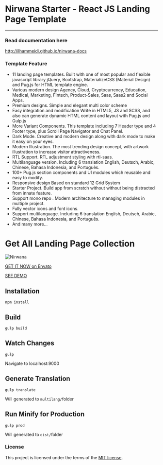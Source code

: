 # Nirwana Starter - React JS Landing Page Template
----------

### Read documentation here
http://ilhammeidi.github.io/nirwana-docs

### Template Feature
- 11 landing page templates. Built with one of most popular and flexible javascript library jQuery, Bootstrap, MaterializeCSS (Material Design) and Pug.js for HTML template engine.
- Various modern design Agency, Cloud, Cryptocurrency, Education, Medical, Marketing, Fintech, Product-Sales, Saas, Saas2 and Social Apps.
- Premium designs. Simple and elegant multi color scheme
- Easy integration and modification Write in HTML5, JS and SCSS, and also can generate dynamic HTML content and layout with Pug.js and Gulp.js
- More Variant Components. This template including 7 Header type and 4 Footer type, plus Scroll Page Navigator and Chat Panel.
- Dark Mode. Creative and modern design along with dark mode to make it easy on your eyes.
- Modern Illustration. The most trending design concept, with artwork illustration to increase visitor attractiveness.
- RTL Support. RTL adjustment styling with rtl-saas.
- Multilanguage version. Including 6 translation English, Deutsch, Arabic, Chinese, Bahasa Indonesia, and Português.
- 100+ Pug.js section components and UI modules which reusable and easy to modify.
- Responsive design Based on standard 12 Grid System
- Starter Project. Build app from scratch without without being distracted from innate feature.
- Support mono repo . Modern architecture to managing modules in multiple project.
- Fully vector icons and font icons.
- Support multilanguage. Including 6 translation English, Deutsch, Arabic, Chinese, Bahasa Indonesia, and 󠁥󠁮󠁧󠁿Português.
- And many more…

# Get All Landing Page Collection
![Nirwana](https://ilhammeidi.github.io/nirwana-docs/images/banner.jpg)

[GET IT NOW on Envato](https://themeforest.net/user/ilhammeidi/portfolio)

[SEE DEMO](http://nirwana.vercel.app/)

## Installation

```
npm install
```

## Build

```
gulp build
```

## Watch Changes

```
gulp
```

Navigate to localhost:9000


## Generate Translation

```
gulp translate
```

Will generated to `multilang/`folder

## Run Minify for Production

```
gulp prod
```

Will generated to `dist/`folder


### License
This project is licensed under the terms of the [MIT license](https://github.com/ilhammeidi/oiron-starter/blob/main/LICENSE).

